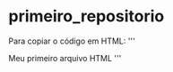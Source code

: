# primeiro_repositorio

Para copiar o código em HTML:
'''
<html>
  <hl>Meu primeiro arquivo HTML</hl>
</html>
'''
